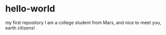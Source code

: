 # hello-world
my first repository
I am a college student from Mars, and nice to meet you, earth citizens!
